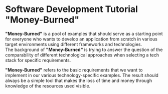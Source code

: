 # Software Development Tutorial "Money-Burned"

**"Money-Burned"** is a pool of examples that should serve as a starting point for everyone who wants to develop an application from scratch in various target environments using different frameworks and technologies.  
The background of **"Money-Burned"** is trying to answer the question of the comparability of different technological approaches when selecting a tech stack for specific requirements.  

**"Money-Burned"** refers to the basic requirements that we want to implement in our various technology-specific examples. The result should always be a simple tool that makes the loss of time and money through knowledge of the resources used visible.  
